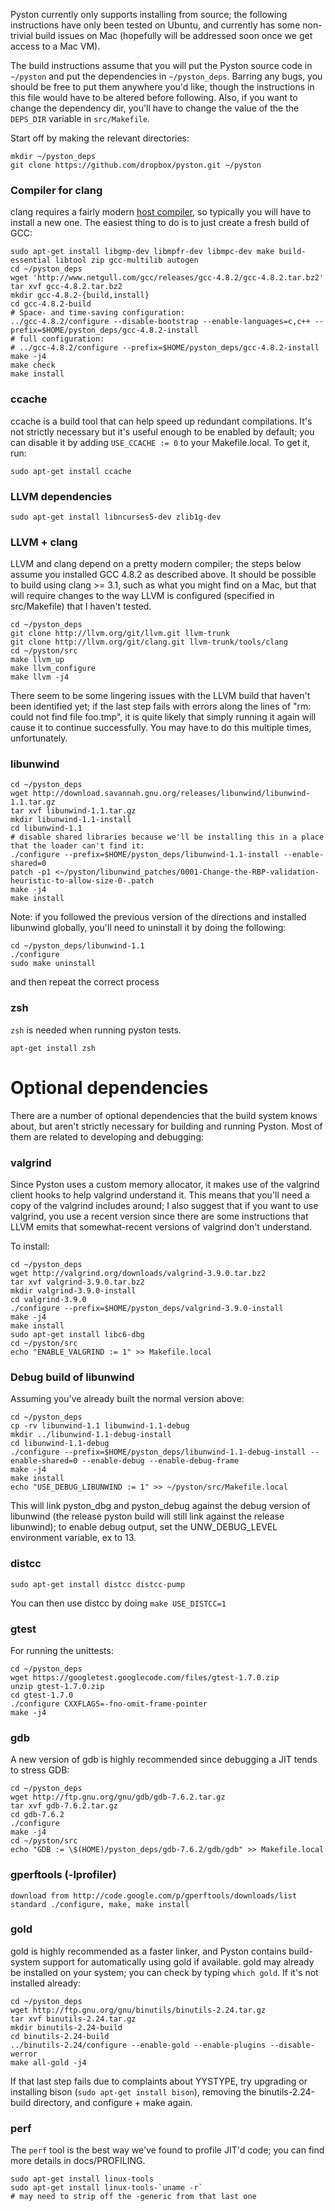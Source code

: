 Pyston currently only supports installing from source; the following instructions have only been tested on Ubuntu, and currently has some non-trivial build issues on Mac (hopefully will be addressed soon once we get access to a Mac VM).

The build instructions assume that you will put the Pyston source code in `~/pyston` and put the dependencies in `~/pyston_deps`.  Barring any bugs, you should be free to put them anywhere you'd like, though the instructions in this file would have to be altered before following.  Also, if you want to change the dependency dir, you'll have to change the value of the the `DEPS_DIR` variable in `src/Makefile`.

Start off by making the relevant directories:

```
mkdir ~/pyston_deps
git clone https://github.com/dropbox/pyston.git ~/pyston
```

### Compiler for clang

clang requires a fairly modern [host compiler](http://llvm.org/docs/GettingStarted.html#host-c-toolchain-both-compiler-and-standard-library), so typically you will have to install a new one.  The easiest thing to do is to just create a fresh build of GCC:

```
sudo apt-get install libgmp-dev libmpfr-dev libmpc-dev make build-essential libtool zip gcc-multilib autogen
cd ~/pyston_deps
wget 'http://www.netgull.com/gcc/releases/gcc-4.8.2/gcc-4.8.2.tar.bz2'
tar xvf gcc-4.8.2.tar.bz2
mkdir gcc-4.8.2-{build,install}
cd gcc-4.8.2-build
# Space- and time-saving configuration:
../gcc-4.8.2/configure --disable-bootstrap --enable-languages=c,c++ --prefix=$HOME/pyston_deps/gcc-4.8.2-install
# full configuration:
# ../gcc-4.8.2/configure --prefix=$HOME/pyston_deps/gcc-4.8.2-install
make -j4
make check
make install
```

### ccache

ccache is a build tool that can help speed up redundant compilations.  It's not strictly necessary but it's useful enough to be enabled by default; you can disable it by adding `USE_CCACHE := 0` to your Makefile.local.  To get it, run:
```
sudo apt-get install ccache
```

### LLVM dependencies
```
sudo apt-get install libncurses5-dev zlib1g-dev
```

### LLVM + clang

LLVM and clang depend on a pretty modern compiler; the steps below assume you installed GCC 4.8.2 as described above.  It should be possible to build using clang >= 3.1, such as what you might find on a Mac, but that will require changes to the way LLVM is configured (specified in src/Makefile) that I haven't tested.

```
cd ~/pyston_deps
git clone http://llvm.org/git/llvm.git llvm-trunk
git clone http://llvm.org/git/clang.git llvm-trunk/tools/clang
cd ~/pyston/src
make llvm_up
make llvm_configure
make llvm -j4
```

There seem to be some lingering issues with the LLVM build that haven't been identified yet; if the last step fails with errors along the lines of "rm: could not find file foo.tmp", it is quite likely that simply running it again will cause it to continue successfully.  You may have to do this multiple times, unfortunately.

### libunwind

```
cd ~/pyston_deps
wget http://download.savannah.gnu.org/releases/libunwind/libunwind-1.1.tar.gz
tar xvf libunwind-1.1.tar.gz
mkdir libunwind-1.1-install
cd libunwind-1.1
# disable shared libraries because we'll be installing this in a place that the loader can't find it:
./configure --prefix=$HOME/pyston_deps/libunwind-1.1-install --enable-shared=0
patch -p1 <~/pyston/libunwind_patches/0001-Change-the-RBP-validation-heuristic-to-allow-size-0-.patch
make -j4
make install
```

Note: if you followed the previous version of the directions and installed libunwind globally, you'll need to uninstall it by doing the following:

```
cd ~/pyston_deps/libunwind-1.1
./configure
sudo make uninstall
```

and then repeat the correct process

### zsh
`zsh` is needed when running pyston tests.
```
apt-get install zsh
```

# Optional dependencies

There are a number of optional dependencies that the build system knows about, but aren't strictly necessary for building and running Pyston.  Most of them are related to developing and debugging:

### valgrind

Since Pyston uses a custom memory allocator, it makes use of the valgrind client hooks to help valgrind understand it.  This means that you'll need a copy of the valgrind includes around; I also suggest that if you want to use valgrind, you use a recent version since there are some instructions that LLVM emits that somewhat-recent versions of valgrind don't understand.

To install:

```
cd ~/pyston_deps
wget http://valgrind.org/downloads/valgrind-3.9.0.tar.bz2
tar xvf valgrind-3.9.0.tar.bz2
mkdir valgrind-3.9.0-install
cd valgrind-3.9.0
./configure --prefix=$HOME/pyston_deps/valgrind-3.9.0-install
make -j4
make install
sudo apt-get install libc6-dbg
cd ~/pyston/src
echo "ENABLE_VALGRIND := 1" >> Makefile.local
```

### Debug build of libunwind

Assuming you've already built the normal version above:

```
cd ~/pyston_deps
cp -rv libunwind-1.1 libunwind-1.1-debug
mkdir ../libunwind-1.1-debug-install
cd libunwind-1.1-debug
./configure --prefix=$HOME/pyston_deps/libunwind-1.1-debug-install --enable-shared=0 --enable-debug --enable-debug-frame
make -j4
make install
echo "USE_DEBUG_LIBUNWIND := 1" >> ~/pyston/src/Makefile.local
```

This will link pyston_dbg and pyston_debug against the debug version of libunwind (the release pyston build will still link against the release libunwind); to enable debug output, set the UNW_DEBUG_LEVEL environment variable, ex to 13.

### distcc
```
sudo apt-get install distcc distcc-pump
```

You can then use distcc by doing `make USE_DISTCC=1`

### gtest

For running the unittests:

```
cd ~/pyston_deps
wget https://googletest.googlecode.com/files/gtest-1.7.0.zip
unzip gtest-1.7.0.zip
cd gtest-1.7.0
./configure CXXFLAGS=-fno-omit-frame-pointer
make -j4
```

### gdb
A new version of gdb is highly recommended since debugging a JIT tends to stress GDB:

```
cd ~/pyston_deps
wget http://ftp.gnu.org/gnu/gdb/gdb-7.6.2.tar.gz
tar xvf gdb-7.6.2.tar.gz
cd gdb-7.6.2
./configure
make -j4
cd ~/pyston/src
echo "GDB := \$(HOME)/pyston_deps/gdb-7.6.2/gdb/gdb" >> Makefile.local
```

### gperftools (-lprofiler)
```
download from http://code.google.com/p/gperftools/downloads/list
standard ./configure, make, make install
```

### gold

gold is highly recommended as a faster linker, and Pyston contains build-system support for automatically using gold if available.  gold may already be installed on your system; you can check by typing `which gold`.  If it's not installed already:

```
cd ~/pyston_deps
wget http://ftp.gnu.org/gnu/binutils/binutils-2.24.tar.gz
tar xvf binutils-2.24.tar.gz
mkdir binutils-2.24-build
cd binutils-2.24-build
../binutils-2.24/configure --enable-gold --enable-plugins --disable-werror
make all-gold -j4
```

If that last step fails due to complaints about YYSTYPE, try upgrading or installing bison (`sudo apt-get install bison`), removing the binutils-2.24-build directory, and configure + make again.

### perf
The `perf` tool is the best way we've found to profile JIT'd code; you can find more details in docs/PROFILING.

```
sudo apt-get install linux-tools
sudo apt-get install linux-tools-`uname -r`
# may need to strip off the -generic from that last one
```

